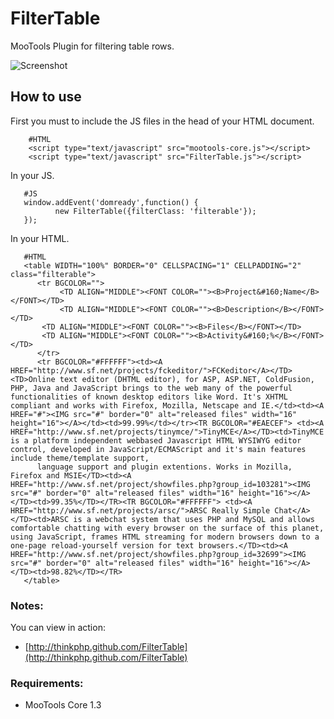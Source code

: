 FilterTable
====================

MooTools Plugin for filtering table rows.

![Screenshot](http://farm5.static.flickr.com/4108/5206678055_1bcc1d854c_z.jpg)

How to use
----------

First you must to include the JS files in the head of your HTML document.

        #HTML
        <script type="text/javascript" src="mootools-core.js"></script>
        <script type="text/javascript" src="FilterTable.js"></script>

In your JS.

       #JS
       window.addEvent('domready',function() {
              new FilterTable({filterClass: 'filterable'});
       });

In your HTML.

       #HTML
       <table WIDTH="100%" BORDER="0" CELLSPACING="1" CELLPADDING="2" class="filterable">
          <tr BGCOLOR="">
               <TD ALIGN="MIDDLE"><FONT COLOR=""><B>Project&#160;Name</B></FONT></TD>
               <TD ALIGN="MIDDLE"><FONT COLOR=""><B>Description</B></FONT></TD>
		   <TD ALIGN="MIDDLE"><FONT COLOR=""><B>Files</B></FONT></TD>
		   <TD ALIGN="MIDDLE"><FONT COLOR=""><B>Activity&#160;%</B></FONT></TD>
          </tr>
          <tr BGCOLOR="#FFFFFF"><td><A HREF="http://www.sf.net/projects/fckeditor/">FCKeditor</A></TD><TD>Online text editor (DHTML editor), for ASP, ASP.NET, ColdFusion, PHP, Java and JavaScript brings to the web many of the powerful functionalities of known desktop editors like Word. It's XHTML compliant and works with Firefox, Mozilla, Netscape and IE.</td><td><A HREF="#"><IMG src="#" border="0" alt="released files" width="16" height="16"></A></td><td>99.99%</td></tr><TR BGCOLOR="#EAECEF"> <td><A HREF="http://www.sf.net/projects/tinymce/">TinyMCE</A></TD><td>TinyMCE is a platform independent webbased Javascript HTML WYSIWYG editor control, developed in JavaScript/ECMAScript and it's main features include theme/template support, 
          language support and plugin extentions. Works in Mozilla, Firefox and MSIE</TD><td><A HREF="http://www.sf.net/project/showfiles.php?group_id=103281"><IMG src="#" border="0" alt="released files" width="16" height="16"></A></TD><td>99.35%</TD></TR><TR BGCOLOR="#FFFFFF"> <td><A HREF="http://www.sf.net/projects/arsc/">ARSC Really Simple Chat</A></TD><td>ARSC is a webchat system that uses PHP and MySQL and allows comfortable chatting with every browser on the surface of this planet, using JavaScript, frames HTML streaming for modern browsers down to a one-page reload-yourself version for text browsers.</TD><td><A HREF="http://www.sf.net/project/showfiles.php?group_id=32699"><IMG src="#" border="0" alt="released files" width="16" height="16"></A></TD><td>98.82%</TD></TR>
       </table>

### Notes:

You can view in action:

- [http://thinkphp.github.com/FilterTable](http://thinkphp.github.com/FilterTable)

### Requirements:

- MooTools Core 1.3